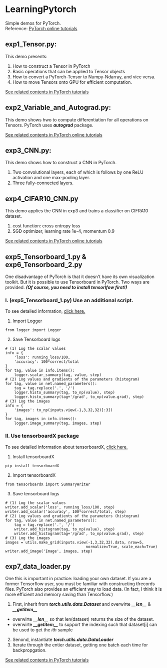 # LearningPytorch
Simple demos for PyTorch.  
Reference: [PyTorch online tutorials](http://pytorch.org/tutorials/)

## exp1_Tensor.py:
This demo presents:
1. How to construct a Tensor in PyTorch
2. Basic operations that can be applied to Tensor objects
3. How to convert a PyTorch-Tensor to Numpy-Ndarray, and vice versa.
4. How to move Tensors onto GPU for efficient computation.

[See related contents in PyTorch tutorials](http://pytorch.org/tutorials/beginner/blitz/tensor_tutorial.html#sphx-glr-beginner-blitz-tensor-tutorial-py)

## exp2_Variable_and_Autograd.py:
This demo shows hwo to compute differentiation for all operations on Tensors. PyTorch uses ***autograd*** package.

[See related contents in PyTorch online tutorials](http://pytorch.org/tutorials/beginner/blitz/autograd_tutorial.html)

## exp3_CNN.py:
This demo shows how to construct a CNN in PyTorch.
1. Two convolutional layers, each of which is follows by one ReLU activation and one max-pooling layer.
2. Three fully-connected layers.

## exp4_CIFAR10_CNN.py
This demo applies the CNN in exp3 and trains a classifier on CIFRA10 dataset.
1. cost function: cross entropy loss    
2. SGD optimizer, learning rate 1e-4, momentum 0.9

[See related contents in PyTorch online tutorials](http://pytorch.org/tutorials/beginner/blitz/cifar10_tutorial.html)

## exp5_Tensorboard_1.py & exp6_Tensorboard_2.py
One disadvantage of PyTorch is that it doesn't have its own visualization toolkit. But it is possible to use Tensorboard in PyTorch. Two ways are provided. ***(Of course, you need to install tensorlfow first!)***  
### I. (exp5_Tensorboard_1.py) Use an additional script.  
To see detailed information, [click here.](https://github.com/yunjey/pytorch-tutorial/tree/master/tutorials/04-utils/tensorboard)
1. Import Logger
```
from logger import Logger
```
2. Save Tensorboard logs
```
# (1) Log the scalar values
info = {
    'loss': running_loss/100,
    'accuracy': 100*correct/total
}
for tag, value in info.items():
    logger.scalar_summary(tag, value, step)
# (2) Log values and gradients of the parameters (histogram)
for tag, value in net.named_parameters():
    tag = tag.replace('.', '/')
    logger.histo_summary(tag, to_np(value), step)
    logger.histo_summary(tag+'/grad', to_np(value.grad), step)
# (3) Log the images
info = {
    'images': to_np(inputs.view(-1,3,32,32)[:3])
}
for tag, images in info.items():
    logger.image_summary(tag, images, step)
```

### II. Use tensorboardX package
To see detailed information about tensorboardX, [click here.](https://github.com/lanpa/tensorboard-pytorch)
1. Install tensorboardX
```
pip install tensorboardX
```
2. Import tensorboardX
```
from tensorboardX import SummaryWriter
```
3. Save tensorboard logs
```
# (1) Log the scalar values
writer.add_scalar('loss', running_loss/100, step)
writer.add_scalar('accuracy', 100*correct/total, step)
# (2) Log values and gradients of the parameters (histogram)
for tag, value in net.named_parameters():
    tag = tag.replace('.', '/')
    writer.add_histogram(tag, to_np(value), step)
    writer.add_histogram(tag+'/grad', to_np(value.grad), step)
# (3) Log the images
images = utils.make_grid(inputs.view(-1,3,32,32).data, nrow=5,
                                    normalize=True, scale_each=True)
writer.add_image('Image', images, step)
```

## exp7_data_loader.py
One this is important in practice: loading your own dataset. If you are a former Tensorflow user, you must be familiar with constructing tfrecords files. PyTorch also provides an efficient way to load data. (In fact, I think it is more efficient and memory saving than Tensorflow.)
1. First, inherit from ***torch.utils.data.Dataset*** and overwirte ***\_\_len\_\_*** & ***\_\_getitem\_\_***
* overwirte ***\_\_len\_\_*** so that len(dataset) returns the size of the dataset.
* overwirte ***\_\_getitem\_\_*** to support the indexing such that dataset[i] can be used to get the *ith* sample
2. Senond, instantiate ***torch.utils.data.DataLoader***
3. Iterate through the entier dataset, getting one batch each time for backpropgation.

[See related contents in PyTorch tutorials](http://pytorch.org/tutorials/beginner/data_loading_tutorial.html)
